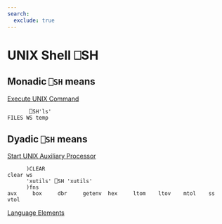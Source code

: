 ```yaml
---
search:
  exclude: true
---
```






<h1 class="heading"><span class="name">UNIX Shell</span> <span class="command">⎕SH</span></h1>


## Monadic `⎕SH` means


[Execute UNIX Command](execute-unix-command.md)
```apl
       ⎕SH'ls'
FILES WS temp
```

## Dyadic `⎕SH` means


[Start UNIX Auxiliary Processor](start-unix-auxiliary-processor.md)
```apl
      )CLEAR
clear ws
      'xutils' ⎕SH 'xutils'
      )fns
avx     box     dbr     getenv  hex     ltom    ltov    mtol    ss      vtol

```


[Language Elements](../symbols/language-elements.md)


